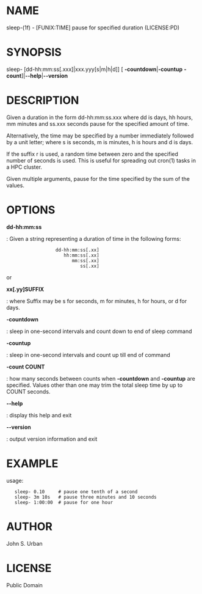 NAME
====

sleep-(1f) - \[FUNIX:TIME\] pause for specified duration (LICENSE:PD)

SYNOPSIS
========

sleep- \[dd-hh:mm:ss\[.xxx\]\|xxx.yyy\[s\|m\|h\|d\]\] \[
**-countdown**\|**-countup** **-count**\]\|**--help**\|**--version**

DESCRIPTION
===========

Given a duration in the form dd-hh:mm:ss.xxx where dd is days, hh hours,
mm minutes and ss.xxx seconds pause for the specified amount of time.

Alternatively, the time may be specified by a number immediately
followed by a unit letter; where s is seconds, m is minutes, h is hours
and d is days.

If the suffix r is used, a random time between zero and the specified
number of seconds is used. This is useful for spreading out cron(1)
tasks in a HPC cluster.

Given multiple arguments, pause for the time specified by the sum of the
values.

OPTIONS
=======

**dd-hh:mm:ss**

:   Given a string representing a duration of time in the following
    forms:

<!-- -->

                      dd-hh:mm:ss[.xx]
                         hh:mm:ss[.xx]
                            mm:ss[.xx]
                               ss[.xx]

or

**xx\[.yy\]SUFFIX**

:   where Suffix may be s for seconds, m for minutes, h for hours, or d
    for days.

****-countdown****

:   sleep in one-second intervals and count down to end of sleep command

****-countup****

:   sleep in one-second intervals and count up till end of command

****-count** COUNT**

:   how many seconds between counts when **-countdown** and **-countup**
    are specified. Values other than one may trim the total sleep time
    by up to COUNT seconds.

****--help****

:   display this help and exit

****--version****

:   output version information and exit

EXAMPLE
=======

usage:

       sleep- 0.10     # pause one tenth of a second
       sleep- 3m 10s   # pause three minutes and 10 seconds
       sleep- 1:00:00  # pause for one hour

AUTHOR
======

John S. Urban

LICENSE
=======

Public Domain
